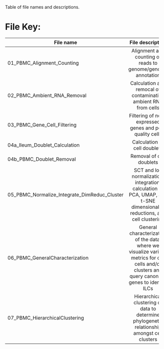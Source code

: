 Table of file names and descriptions.

# File Key:

| File name | File description |
|-----------|:----------------:|
| 01_PBMC_Alignment_Counting | Alignment and counting of reads to genome/genome annotation |
| 02_PBMC_Ambient_RNA_Removal | Calculation and remocal of contaminating ambient RNA from cells |
| 03_PBMC_Gene_Cell_Filtering | Filtering of non-expressed genes and poor quality cells |
| 04a_Ileum_Doublet_Calculation | Calculation of cell doublets |
| 04b_PBMC_Doublet_Removal | Removal of cell doublets |
| 05_PBMC_Normalize_Integrate_DimReduc_Cluster | SCT and log normalization, integration, calculation of PCA, UMAP, and t-SNE dimensionality reductions, and cell clustering |
| 06_PBMC_GeneralCharacterization | General characterization of the data, where we visualize various metrics for our cells and/or clusters and query canonical genes to identify ILCs |
| 07_PBMC_HierarchicalClustering | Hierarchical clustering of data to determine phylogenetic relationship amongst cell clusters |
